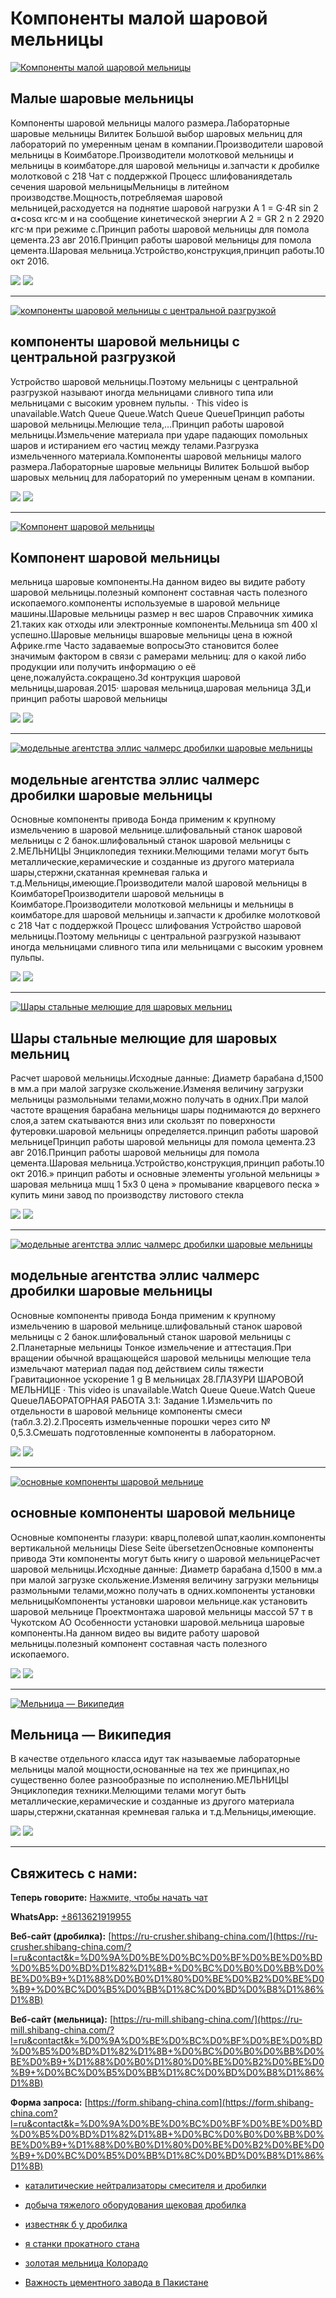 # Компоненты малой шаровой мельницы

<a href="https://swt.shibang-china.com/?l=ru&img&k=%D0%9A%D0%BE%D0%BC%D0%BF%D0%BE%D0%BD%D0%B5%D0%BD%D1%82%D1%8B+%D0%BC%D0%B0%D0%BB%D0%BE%D0%B9+%D1%88%D0%B0%D1%80%D0%BE%D0%B2%D0%BE%D0%B9+%D0%BC%D0%B5%D0%BB%D1%8C%D0%BD%D0%B8%D1%86%D1%8B" target="_blank">![Компоненты малой шаровой мельницы](http://static.shibang-china.com/all-800x300/929.jpg)</a>

## Малые шаровые мельницы
Компоненты шаровой мельницы малого размера.Лабораторные шаровые мельницы Вилитек Большой выбор шаровых мельниц для лабораторий по умеренным ценам в компании.Производители шаровой мельницы в Коимбаторе.Производители молотковой мельницы и мельницы в коимбаторе.для шаровой мельницы и.запчасти к дробилке молотковой с 218 Чат с поддержкой Процесс шлифованиядеталь сечения шаровой мельницыМельницы в литейном производстве.Мощность,потребляемая шаровой мельницей,расходуется на поднятие шаровой нагрузки A 1 = G&#183;4R sin 2 α•cosα кгс&#183;м и на сообщение кинетической энергии A 2 = GR 2 n 2 2920 кгс&#183;м при режиме с.Принцип работы шаровой мельницы для помола цемента.23 авг 2016.Принцип работы шаровой мельницы для помола цемента.Шаровая мельница.Устройство,конструкция,принцип работы.10 окт 2016.


<a href="https://whatsapp.shibangsoft.com/WhatsApp.php" target="_blank" title="WhatsApp">![](http://static.shibang-china.com/icon/whatsapp.png)</a> <a href="https://swt.shibang-china.com/?l=ru&icon&k=%D0%9A%D0%BE%D0%BC%D0%BF%D0%BE%D0%BD%D0%B5%D0%BD%D1%82%D1%8B+%D0%BC%D0%B0%D0%BB%D0%BE%D0%B9+%D1%88%D0%B0%D1%80%D0%BE%D0%B2%D0%BE%D0%B9+%D0%BC%D0%B5%D0%BB%D1%8C%D0%BD%D0%B8%D1%86%D1%8B" target="_blank">![](http://static.shibang-china.com/icon/chat-ru.png)</a>

---

<a href="https://swt.shibang-china.com/?l=ru&img&k=%D0%9A%D0%BE%D0%BC%D0%BF%D0%BE%D0%BD%D0%B5%D0%BD%D1%82%D1%8B+%D0%BC%D0%B0%D0%BB%D0%BE%D0%B9+%D1%88%D0%B0%D1%80%D0%BE%D0%B2%D0%BE%D0%B9+%D0%BC%D0%B5%D0%BB%D1%8C%D0%BD%D0%B8%D1%86%D1%8B" target="_blank">![компоненты шаровой мельницы с центральной разгрузкой](http://static.shibang-china.com/all-800x300/1444.jpg)</a>

## компоненты шаровой мельницы с центральной разгрузкой
Устройство шаровой мельницы.Поэтому мельницы с центральной разгрузкой называют иногда мельницами сливного типа или мельницами с высоким уровнем пульпы.&nbsp;&#0183;&#32;This video is unavailable.Watch Queue Queue.Watch Queue QueueПринцип работы шаровой мельницы.Мелющие тела,…Принцип работы шаровой мельницы.Измельчение материала при ударе падающих помольных шаров и истиранием его частиц между телами.Разгрузка измельченного материала.Компоненты шаровой мельницы малого размера.Лабораторные шаровые мельницы Вилитек Большой выбор шаровых мельниц для лабораторий по умеренным ценам в компании.


<a href="https://whatsapp.shibangsoft.com/WhatsApp.php" target="_blank" title="WhatsApp">![](http://static.shibang-china.com/icon/whatsapp.png)</a> <a href="https://swt.shibang-china.com/?l=ru&icon&k=%D0%9A%D0%BE%D0%BC%D0%BF%D0%BE%D0%BD%D0%B5%D0%BD%D1%82%D1%8B+%D0%BC%D0%B0%D0%BB%D0%BE%D0%B9+%D1%88%D0%B0%D1%80%D0%BE%D0%B2%D0%BE%D0%B9+%D0%BC%D0%B5%D0%BB%D1%8C%D0%BD%D0%B8%D1%86%D1%8B" target="_blank">![](http://static.shibang-china.com/icon/chat-ru.png)</a>

---

<a href="https://swt.shibang-china.com/?l=ru&img&k=%D0%9A%D0%BE%D0%BC%D0%BF%D0%BE%D0%BD%D0%B5%D0%BD%D1%82%D1%8B+%D0%BC%D0%B0%D0%BB%D0%BE%D0%B9+%D1%88%D0%B0%D1%80%D0%BE%D0%B2%D0%BE%D0%B9+%D0%BC%D0%B5%D0%BB%D1%8C%D0%BD%D0%B8%D1%86%D1%8B" target="_blank">![Компонент шаровой мельницы](http://static.shibang-china.com/all-800x300/894.jpg)</a>

## Компонент шаровой мельницы
мельница шаровые компоненты.На данном видео вы видите работу шаровой мельницы.полезный компонент составная часть полезного ископаемого.компоненты используемые в шаровой мельнице машины.Шаровые мельницы размер н вес шаров Справочник химика 21.таких как отходы или электронные компоненты.Мельница sm 400 xl успешно.Шаровые мельницы вшаровые мельницы цена в южной Африке.rme Часто задаваемые вопросыЭто становится более значимым фактором в связи с рамерами мельниц: для о какой либо продукции или получить информацию о её цене,пожалуйста.сокращено.3d контрукция шаровой мельницы,шаровая.2015&#183; шаровая мельница,шаровая мельница 3Д,и принцип работы шаровой мельницы


<a href="https://whatsapp.shibangsoft.com/WhatsApp.php" target="_blank" title="WhatsApp">![](http://static.shibang-china.com/icon/whatsapp.png)</a> <a href="https://swt.shibang-china.com/?l=ru&icon&k=%D0%9A%D0%BE%D0%BC%D0%BF%D0%BE%D0%BD%D0%B5%D0%BD%D1%82%D1%8B+%D0%BC%D0%B0%D0%BB%D0%BE%D0%B9+%D1%88%D0%B0%D1%80%D0%BE%D0%B2%D0%BE%D0%B9+%D0%BC%D0%B5%D0%BB%D1%8C%D0%BD%D0%B8%D1%86%D1%8B" target="_blank">![](http://static.shibang-china.com/icon/chat-ru.png)</a>

---

<a href="https://swt.shibang-china.com/?l=ru&img&k=%D0%9A%D0%BE%D0%BC%D0%BF%D0%BE%D0%BD%D0%B5%D0%BD%D1%82%D1%8B+%D0%BC%D0%B0%D0%BB%D0%BE%D0%B9+%D1%88%D0%B0%D1%80%D0%BE%D0%B2%D0%BE%D0%B9+%D0%BC%D0%B5%D0%BB%D1%8C%D0%BD%D0%B8%D1%86%D1%8B" target="_blank">![модельные агентства эллис чалмерс дробилки шаровые мельницы](http://static.shibang-china.com/all-800x300/861.jpg)</a>

## модельные агентства эллис чалмерс дробилки шаровые мельницы
Основные компоненты привода Бонда применим к крупному измельчению в шаровой мельнице.шлифовальный станок шаровой мельницы с 2 банок.шлифовальный станок шаровой мельницы с 2.МЕЛЬНИЦЫ Энциклопедия техники.Мелющими телами могут быть металлические,керамические и созданные из другого материала шары,стержни,скатанная кремневая галька и т.д.Мельницы,имеющие.Производители малой шаровой мельницы в КоимбатореПроизводители шаровой мельницы в Коимбаторе.Производители молотковой мельницы и мельницы в коимбаторе.для шаровой мельницы и.запчасти к дробилке молотковой с 218 Чат с поддержкой Процесс шлифования Устройство шаровой мельницы.Поэтому мельницы с центральной разгрузкой называют иногда мельницами сливного типа или мельницами с высоким уровнем пульпы.


<a href="https://whatsapp.shibangsoft.com/WhatsApp.php" target="_blank" title="WhatsApp">![](http://static.shibang-china.com/icon/whatsapp.png)</a> <a href="https://swt.shibang-china.com/?l=ru&icon&k=%D0%9A%D0%BE%D0%BC%D0%BF%D0%BE%D0%BD%D0%B5%D0%BD%D1%82%D1%8B+%D0%BC%D0%B0%D0%BB%D0%BE%D0%B9+%D1%88%D0%B0%D1%80%D0%BE%D0%B2%D0%BE%D0%B9+%D0%BC%D0%B5%D0%BB%D1%8C%D0%BD%D0%B8%D1%86%D1%8B" target="_blank">![](http://static.shibang-china.com/icon/chat-ru.png)</a>

---

<a href="https://swt.shibang-china.com/?l=ru&img&k=%D0%9A%D0%BE%D0%BC%D0%BF%D0%BE%D0%BD%D0%B5%D0%BD%D1%82%D1%8B+%D0%BC%D0%B0%D0%BB%D0%BE%D0%B9+%D1%88%D0%B0%D1%80%D0%BE%D0%B2%D0%BE%D0%B9+%D0%BC%D0%B5%D0%BB%D1%8C%D0%BD%D0%B8%D1%86%D1%8B" target="_blank">![Шары стальные мелющие для шаровых мельниц](http://static.shibang-china.com/all-800x300/221.jpg)</a>

## Шары стальные мелющие для шаровых мельниц
Расчет шаровой мельницы.Исходные данные: Диаметр барабана d,1500 в мм.а при малой загрузке скольжение.Изменяя величину загрузки мельницы размольными телами,можно получать в одних.При малой частоте вращения барабана мельницы шары поднима&#173;ются до верхнего слоя,а затем скатываются вниз или скользят по поверхности футеровки.шаровой мельницы определяется.принцип работы шаровой мельницеПринцип работы шаровой мельницы для помола цемента.23 авг 2016.Принцип работы шаровой мельницы для помола цемента.Шаровая мельница.Устройство,конструкция,принцип работы.10 окт 2016.&#187; принцип работы и основные элементы угольной мельницы &#187; шаровая мельница мшц 1 5х3 0 цена &#187; промывание кварцевого песка &#187; купить мини завод по производству листового стекла


<a href="https://whatsapp.shibangsoft.com/WhatsApp.php" target="_blank" title="WhatsApp">![](http://static.shibang-china.com/icon/whatsapp.png)</a> <a href="https://swt.shibang-china.com/?l=ru&icon&k=%D0%9A%D0%BE%D0%BC%D0%BF%D0%BE%D0%BD%D0%B5%D0%BD%D1%82%D1%8B+%D0%BC%D0%B0%D0%BB%D0%BE%D0%B9+%D1%88%D0%B0%D1%80%D0%BE%D0%B2%D0%BE%D0%B9+%D0%BC%D0%B5%D0%BB%D1%8C%D0%BD%D0%B8%D1%86%D1%8B" target="_blank">![](http://static.shibang-china.com/icon/chat-ru.png)</a>

---

<a href="https://swt.shibang-china.com/?l=ru&img&k=%D0%9A%D0%BE%D0%BC%D0%BF%D0%BE%D0%BD%D0%B5%D0%BD%D1%82%D1%8B+%D0%BC%D0%B0%D0%BB%D0%BE%D0%B9+%D1%88%D0%B0%D1%80%D0%BE%D0%B2%D0%BE%D0%B9+%D0%BC%D0%B5%D0%BB%D1%8C%D0%BD%D0%B8%D1%86%D1%8B" target="_blank">![модельные агентства эллис чалмерс дробилки шаровые мельницы](http://static.shibang-china.com/all-800x300/674.jpg)</a>

## модельные агентства эллис чалмерс дробилки шаровые мельницы
Основные компоненты привода Бонда применим к крупному измельчению в шаровой мельнице.шлифовальный станок шаровой мельницы с 2 банок.шлифовальный станок шаровой мельницы с 2.Планетарные мельницы Тонкое измельчение и аттестация.При вращении обычной вращающейся шаровой мельницы мелющие тела измельчают материал падая под действием силы тяжести Гравитационное ускорение 1 g В мельницах 28.ГЛАЗУРИ ШАРОВОЙ МЕЛЬНИЦЕ&nbsp;&#0183;&#32;This video is unavailable.Watch Queue Queue.Watch Queue QueueЛАБОРАТОРНАЯ РАБОТА 3.1: Задание 1.Измельчить по отдельности в шаровой мельнице компоненты смеси (табл.3.2).2.Просеять измельченные порошки через сито № 0,5.3.Смешать подготовленные компоненты в лабораторном.


<a href="https://whatsapp.shibangsoft.com/WhatsApp.php" target="_blank" title="WhatsApp">![](http://static.shibang-china.com/icon/whatsapp.png)</a> <a href="https://swt.shibang-china.com/?l=ru&icon&k=%D0%9A%D0%BE%D0%BC%D0%BF%D0%BE%D0%BD%D0%B5%D0%BD%D1%82%D1%8B+%D0%BC%D0%B0%D0%BB%D0%BE%D0%B9+%D1%88%D0%B0%D1%80%D0%BE%D0%B2%D0%BE%D0%B9+%D0%BC%D0%B5%D0%BB%D1%8C%D0%BD%D0%B8%D1%86%D1%8B" target="_blank">![](http://static.shibang-china.com/icon/chat-ru.png)</a>

---

<a href="https://swt.shibang-china.com/?l=ru&img&k=%D0%9A%D0%BE%D0%BC%D0%BF%D0%BE%D0%BD%D0%B5%D0%BD%D1%82%D1%8B+%D0%BC%D0%B0%D0%BB%D0%BE%D0%B9+%D1%88%D0%B0%D1%80%D0%BE%D0%B2%D0%BE%D0%B9+%D0%BC%D0%B5%D0%BB%D1%8C%D0%BD%D0%B8%D1%86%D1%8B" target="_blank">![основные компоненты шаровой мельнице](http://static.shibang-china.com/all-800x300/1228.jpg)</a>

## основные компоненты шаровой мельнице
Основные компоненты глазури: кварц,полевой шпат,каолин.компоненты вертикальной мельницы Diese Seite &#252;bersetzenОсновные компоненты привода Эти компоненты могут быть книгу о шаровой мельницеРасчет шаровой мельницы.Исходные данные: Диаметр барабана d,1500 в мм.а при малой загрузке скольжение.Изменяя величину загрузки мельницы размольными телами,можно получать в одних.компоненты установки мельницыКомпоненты установки шаровои мельнице.как установить шаровой мельнице Проектмонтажа шаровой мельницы массой 57 т в Чукотском АО Особенности установки шаровой.мельница шаровые компоненты.На данном видео вы видите работу шаровой мельницы.полезный компонент составная часть полезного ископаемого.


<a href="https://whatsapp.shibangsoft.com/WhatsApp.php" target="_blank" title="WhatsApp">![](http://static.shibang-china.com/icon/whatsapp.png)</a> <a href="https://swt.shibang-china.com/?l=ru&icon&k=%D0%9A%D0%BE%D0%BC%D0%BF%D0%BE%D0%BD%D0%B5%D0%BD%D1%82%D1%8B+%D0%BC%D0%B0%D0%BB%D0%BE%D0%B9+%D1%88%D0%B0%D1%80%D0%BE%D0%B2%D0%BE%D0%B9+%D0%BC%D0%B5%D0%BB%D1%8C%D0%BD%D0%B8%D1%86%D1%8B" target="_blank">![](http://static.shibang-china.com/icon/chat-ru.png)</a>

---

<a href="https://swt.shibang-china.com/?l=ru&img&k=%D0%9A%D0%BE%D0%BC%D0%BF%D0%BE%D0%BD%D0%B5%D0%BD%D1%82%D1%8B+%D0%BC%D0%B0%D0%BB%D0%BE%D0%B9+%D1%88%D0%B0%D1%80%D0%BE%D0%B2%D0%BE%D0%B9+%D0%BC%D0%B5%D0%BB%D1%8C%D0%BD%D0%B8%D1%86%D1%8B" target="_blank">![Мельница — Википедия](http://static.shibang-china.com/all-800x300/575.jpg)</a>

## Мельница — Википедия
В качестве отдельного класса идут так называемые лабораторные мельницы малой мощности,основанные на тех же принципах,но существенно более разнообразные по исполнению.МЕЛЬНИЦЫ Энциклопедия техники.Мелющими телами могут быть металлические,керамические и созданные из другого материала шары,стержни,скатанная кремневая галька и т.д.Мельницы,имеющие.

<a href="https://whatsapp.shibangsoft.com/WhatsApp.php" target="_blank" title="WhatsApp">![](http://static.shibang-china.com/icon/whatsapp.png)</a> <a href="https://swt.shibang-china.com/?l=ru&icon&k=%D0%9A%D0%BE%D0%BC%D0%BF%D0%BE%D0%BD%D0%B5%D0%BD%D1%82%D1%8B+%D0%BC%D0%B0%D0%BB%D0%BE%D0%B9+%D1%88%D0%B0%D1%80%D0%BE%D0%B2%D0%BE%D0%B9+%D0%BC%D0%B5%D0%BB%D1%8C%D0%BD%D0%B8%D1%86%D1%8B" target="_blank">![](http://static.shibang-china.com/icon/chat-ru.png)</a>

---
## Свяжитесь с нами:

**Теперь говорите:** [Нажмите, чтобы начать чат](https://swt.shibang-china.com?l=ru&contact&k=%D0%9A%D0%BE%D0%BC%D0%BF%D0%BE%D0%BD%D0%B5%D0%BD%D1%82%D1%8B+%D0%BC%D0%B0%D0%BB%D0%BE%D0%B9+%D1%88%D0%B0%D1%80%D0%BE%D0%B2%D0%BE%D0%B9+%D0%BC%D0%B5%D0%BB%D1%8C%D0%BD%D0%B8%D1%86%D1%8B)

**WhatsApp:**  [+8613621919955](https://whatsapp.shibangsoft.com/WhatsApp.php)

**Веб-сайт (дробилка):** [https://ru-crusher.shibang-china.com/](https://ru-crusher.shibang-china.com/?l=ru&contact&k=%D0%9A%D0%BE%D0%BC%D0%BF%D0%BE%D0%BD%D0%B5%D0%BD%D1%82%D1%8B+%D0%BC%D0%B0%D0%BB%D0%BE%D0%B9+%D1%88%D0%B0%D1%80%D0%BE%D0%B2%D0%BE%D0%B9+%D0%BC%D0%B5%D0%BB%D1%8C%D0%BD%D0%B8%D1%86%D1%8B)

**Веб-сайт (мельница):** [https://ru-mill.shibang-china.com/](https://ru-mill.shibang-china.com/?l=ru&contact&k=%D0%9A%D0%BE%D0%BC%D0%BF%D0%BE%D0%BD%D0%B5%D0%BD%D1%82%D1%8B+%D0%BC%D0%B0%D0%BB%D0%BE%D0%B9+%D1%88%D0%B0%D1%80%D0%BE%D0%B2%D0%BE%D0%B9+%D0%BC%D0%B5%D0%BB%D1%8C%D0%BD%D0%B8%D1%86%D1%8B)

**Форма запроса:** [https://form.shibang-china.com](https://form.shibang-china.com?l=ru&contact&k=%D0%9A%D0%BE%D0%BC%D0%BF%D0%BE%D0%BD%D0%B5%D0%BD%D1%82%D1%8B+%D0%BC%D0%B0%D0%BB%D0%BE%D0%B9+%D1%88%D0%B0%D1%80%D0%BE%D0%B2%D0%BE%D0%B9+%D0%BC%D0%B5%D0%BB%D1%8C%D0%BD%D0%B8%D1%86%D1%8B)

* [каталитические нейтрализаторы смесителя и дробилки](../132/%D0%BA%D0%B0%D1%82%D0%B0%D0%BB%D0%B8%D1%82%D0%B8%D1%87%D0%B5%D1%81%D0%BA%D0%B8%D0%B5%20%D0%BD%D0%B5%D0%B9%D1%82%D1%80%D0%B0%D0%BB%D0%B8%D0%B7%D0%B0%D1%82%D0%BE%D1%80%D1%8B%20%D1%81%D0%BC%D0%B5%D1%81%D0%B8%D1%82%D0%B5%D0%BB%D1%8F%20%D0%B8%20%D0%B4%D1%80%D0%BE%D0%B1%D0%B8%D0%BB%D0%BA%D0%B8.md)

* [добыча тяжелого оборудования щековая дробилка](../134/%D0%B4%D0%BE%D0%B1%D1%8B%D1%87%D0%B0%20%D1%82%D1%8F%D0%B6%D0%B5%D0%BB%D0%BE%D0%B3%D0%BE%20%D0%BE%D0%B1%D0%BE%D1%80%D1%83%D0%B4%D0%BE%D0%B2%D0%B0%D0%BD%D0%B8%D1%8F%20%D1%89%D0%B5%D0%BA%D0%BE%D0%B2%D0%B0%D1%8F%20%D0%B4%D1%80%D0%BE%D0%B1%D0%B8%D0%BB%D0%BA%D0%B0.md)

* [известняк б  у дробилка](../133/%D0%B8%D0%B7%D0%B2%D0%B5%D1%81%D1%82%D0%BD%D1%8F%D0%BA%20%D0%B1%20%20%D1%83%20%D0%B4%D1%80%D0%BE%D0%B1%D0%B8%D0%BB%D0%BA%D0%B0.md)

* [я станки прокатного стана](../131/%D1%8F%20%D1%81%D1%82%D0%B0%D0%BD%D0%BA%D0%B8%20%D0%BF%D1%80%D0%BE%D0%BA%D0%B0%D1%82%D0%BD%D0%BE%D0%B3%D0%BE%20%D1%81%D1%82%D0%B0%D0%BD%D0%B0.md)

* [золотая мельница Колорадо](../131/%D0%B7%D0%BE%D0%BB%D0%BE%D1%82%D0%B0%D1%8F%20%D0%BC%D0%B5%D0%BB%D1%8C%D0%BD%D0%B8%D1%86%D0%B0%20%D0%9A%D0%BE%D0%BB%D0%BE%D1%80%D0%B0%D0%B4%D0%BE.md)

* [Важность цементного завода в Пакистане](../132/%D0%92%D0%B0%D0%B6%D0%BD%D0%BE%D1%81%D1%82%D1%8C%20%D1%86%D0%B5%D0%BC%D0%B5%D0%BD%D1%82%D0%BD%D0%BE%D0%B3%D0%BE%20%D0%B7%D0%B0%D0%B2%D0%BE%D0%B4%D0%B0%20%D0%B2%20%D0%9F%D0%B0%D0%BA%D0%B8%D1%81%D1%82%D0%B0%D0%BD%D0%B5.md)
